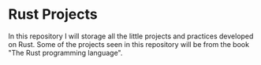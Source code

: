 # Rust Projects

In this repository I will storage all the little projects and practices developed on Rust. 
Some of the projects seen in this repository will be from the book "The Rust programming language".
